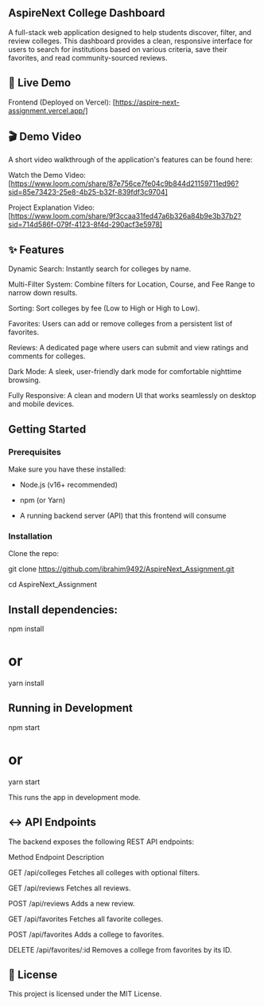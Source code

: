 ## AspireNext College Dashboard

A full-stack web application designed to help students discover, filter, and review colleges. This dashboard provides a clean, responsive interface for users to search for institutions based on various criteria, save their favorites, and read community-sourced reviews.

## 🚀 Live Demo

Frontend (Deployed on Vercel): [https://aspire-next-assignment.vercel.app/]

## 🎬 Demo Video

A short video walkthrough of the application's features can be found here:

Watch the Demo Video: [https://www.loom.com/share/87e756ce7fe04c9b844d21159711ed96?sid=85e73423-25e8-4b25-b32f-839fdf3c9704]

Project Explanation Video: [https://www.loom.com/share/9f3ccaa31fed47a6b326a84b9e3b37b2?sid=714d586f-079f-4123-8f4d-290acf3e5978]

## ✨ Features

Dynamic Search: Instantly search for colleges by name.

Multi-Filter System: Combine filters for Location, Course, and Fee Range to narrow down results.

Sorting: Sort colleges by fee (Low to High or High to Low).

Favorites: Users can add or remove colleges from a persistent list of favorites.

Reviews: A dedicated page where users can submit and view ratings and comments for colleges.

Dark Mode: A sleek, user-friendly dark mode for comfortable nighttime browsing.

Fully Responsive: A clean and modern UI that works seamlessly on desktop and mobile devices.

## Getting Started

### Prerequisites

Make sure you have these installed:

- Node.js (v16+ recommended)  

- npm (or Yarn)  

- A running backend server (API) that this frontend will consume  

### Installation

Clone the repo:

git clone https://github.com/ibrahim9492/AspireNext_Assignment.git
   
cd AspireNext_Assignment

## Install dependencies:

npm install

# or

yarn install

## Running in Development

npm start

# or

yarn start

This runs the app in development mode.

## ↔️ API Endpoints
The backend exposes the following REST API endpoints:

Method	Endpoint	Description

GET	/api/colleges	Fetches all colleges with optional filters.

GET	/api/reviews	Fetches all reviews.

POST	/api/reviews	Adds a new review.

GET	/api/favorites	Fetches all favorite colleges.

POST	/api/favorites	Adds a college to favorites.

DELETE	/api/favorites/:id	Removes a college from favorites by its ID.

## 📄 License

This project is licensed under the MIT License.